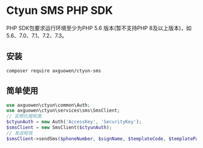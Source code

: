 # Ctyun SMS PHP SDK

PHP SDK包要求运行环境至少为PHP 5.6 版本(暂不支持PHP 8及以上版本)，如 5.6、7.0、7.1、7.2、7.3。


## 安装
~~~
composer require axguowen/ctyun-sms
~~~

## 简单使用
~~~php
use axguowen\ctyun\common\Auth;
use axguowen\ctyun\services\sms\SmsClient;
// 实例化授权类
$ctyunAuth = new Auth('AccessKey', 'SecurityKey');
$smsClient = new SmsClient($ctyunAuth);
// 发送短信
$smsClient->sendSms($phoneNumber, $signName, $templateCode, $templateParam);
~~~